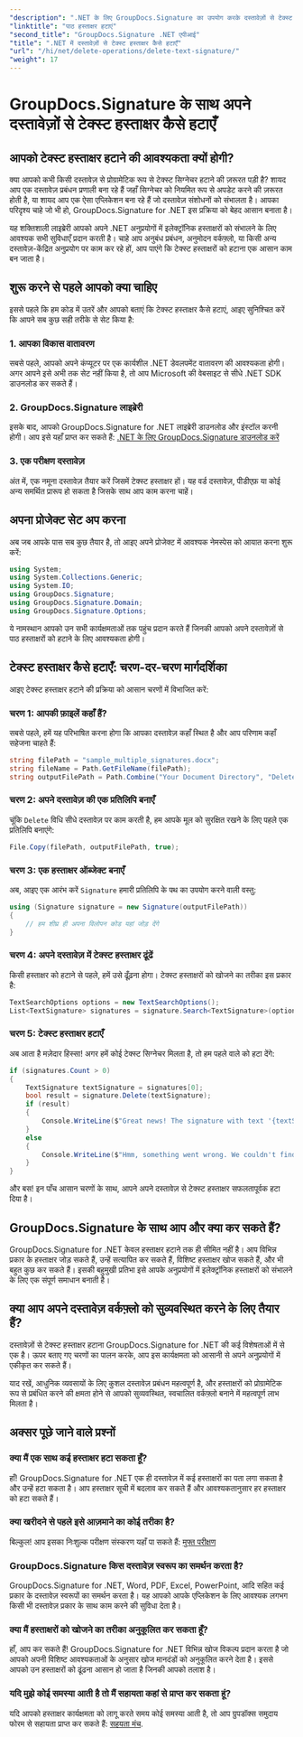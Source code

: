 ```yaml
---
"description": ".NET के लिए GroupDocs.Signature का उपयोग करके दस्तावेज़ों से टेक्स्ट हस्ताक्षरों को आसानी से हटाना सीखें। आपके दस्तावेज़ वर्कफ़्लो को सुव्यवस्थित करने के लिए बिल्कुल सही।"
"linktitle": "पाठ हस्ताक्षर हटाएं"
"second_title": "GroupDocs.Signature .NET एपीआई"
"title": ".NET में दस्तावेज़ों से टेक्स्ट हस्ताक्षर कैसे हटाएँ"
"url": "/hi/net/delete-operations/delete-text-signature/"
"weight": 17
---
```


# GroupDocs.Signature के साथ अपने दस्तावेज़ों से टेक्स्ट हस्ताक्षर कैसे हटाएँ

## आपको टेक्स्ट हस्ताक्षर हटाने की आवश्यकता क्यों होगी?

क्या आपको कभी किसी दस्तावेज़ से प्रोग्रामेटिक रूप से टेक्स्ट सिग्नेचर हटाने की ज़रूरत पड़ी है? शायद आप एक दस्तावेज़ प्रबंधन प्रणाली बना रहे हैं जहाँ सिग्नेचर को नियमित रूप से अपडेट करने की ज़रूरत होती है, या शायद आप एक ऐसा एप्लिकेशन बना रहे हैं जो दस्तावेज़ संशोधनों को संभालता है। आपका परिदृश्य चाहे जो भी हो, GroupDocs.Signature for .NET इस प्रक्रिया को बेहद आसान बनाता है।

यह शक्तिशाली लाइब्रेरी आपको अपने .NET अनुप्रयोगों में इलेक्ट्रॉनिक हस्ताक्षरों को संभालने के लिए आवश्यक सभी सुविधाएँ प्रदान करती है। चाहे आप अनुबंध प्रबंधन, अनुमोदन वर्कफ़्लो, या किसी अन्य दस्तावेज़-केंद्रित अनुप्रयोग पर काम कर रहे हों, आप पाएंगे कि टेक्स्ट हस्ताक्षरों को हटाना एक आसान काम बन जाता है।

## शुरू करने से पहले आपको क्या चाहिए

इससे पहले कि हम कोड में उतरें और आपको बताएं कि टेक्स्ट हस्ताक्षर कैसे हटाएं, आइए सुनिश्चित करें कि आपने सब कुछ सही तरीके से सेट किया है:

### 1. आपका विकास वातावरण

सबसे पहले, आपको अपने कंप्यूटर पर एक कार्यशील .NET डेवलपमेंट वातावरण की आवश्यकता होगी। अगर आपने इसे अभी तक सेट नहीं किया है, तो आप Microsoft की वेबसाइट से सीधे .NET SDK डाउनलोड कर सकते हैं।

### 2. GroupDocs.Signature लाइब्रेरी

इसके बाद, आपको GroupDocs.Signature for .NET लाइब्रेरी डाउनलोड और इंस्टॉल करनी होगी। आप इसे यहाँ प्राप्त कर सकते हैं: [.NET के लिए GroupDocs.Signature डाउनलोड करें](https://releases.groupdocs.com/signature/net/)

### 3. एक परीक्षण दस्तावेज़

अंत में, एक नमूना दस्तावेज़ तैयार करें जिसमें टेक्स्ट हस्ताक्षर हों। यह वर्ड दस्तावेज़, पीडीएफ़ या कोई अन्य समर्थित प्रारूप हो सकता है जिसके साथ आप काम करना चाहें।

## अपना प्रोजेक्ट सेट अप करना

अब जब आपके पास सब कुछ तैयार है, तो आइए अपने प्रोजेक्ट में आवश्यक नेमस्पेस को आयात करना शुरू करें:

```csharp
using System;
using System.Collections.Generic;
using System.IO;
using GroupDocs.Signature;
using GroupDocs.Signature.Domain;
using GroupDocs.Signature.Options;
```

ये नामस्थान आपको उन सभी कार्यक्षमताओं तक पहुंच प्रदान करते हैं जिनकी आपको अपने दस्तावेज़ों से पाठ हस्ताक्षरों को हटाने के लिए आवश्यकता होगी।

## टेक्स्ट हस्ताक्षर कैसे हटाएँ: चरण-दर-चरण मार्गदर्शिका

आइए टेक्स्ट हस्ताक्षर हटाने की प्रक्रिया को आसान चरणों में विभाजित करें:

### चरण 1: आपकी फ़ाइलें कहाँ हैं?

सबसे पहले, हमें यह परिभाषित करना होगा कि आपका दस्तावेज़ कहाँ स्थित है और आप परिणाम कहाँ सहेजना चाहते हैं:

```csharp
string filePath = "sample_multiple_signatures.docx";
string fileName = Path.GetFileName(filePath);
string outputFilePath = Path.Combine("Your Document Directory", "DeleteText", fileName);
```

### चरण 2: अपने दस्तावेज़ की एक प्रतिलिपि बनाएँ

चूंकि `Delete` विधि सीधे दस्तावेज़ पर काम करती है, हम आपके मूल को सुरक्षित रखने के लिए पहले एक प्रतिलिपि बनाएंगे:

```csharp
File.Copy(filePath, outputFilePath, true);
```

### चरण 3: एक हस्ताक्षर ऑब्जेक्ट बनाएँ

अब, आइए एक आरंभ करें `Signature` हमारी प्रतिलिपि के पथ का उपयोग करने वाली वस्तु:

```csharp
using (Signature signature = new Signature(outputFilePath))
{
    // हम शीघ्र ही अपना विलोपन कोड यहां जोड़ देंगे
}
```

### चरण 4: अपने दस्तावेज़ में टेक्स्ट हस्ताक्षर ढूंढें

किसी हस्ताक्षर को हटाने से पहले, हमें उसे ढूँढ़ना होगा। टेक्स्ट हस्ताक्षरों को खोजने का तरीका इस प्रकार है:

```csharp
TextSearchOptions options = new TextSearchOptions();
List<TextSignature> signatures = signature.Search<TextSignature>(options);
```

### चरण 5: टेक्स्ट हस्ताक्षर हटाएँ

अब आता है मज़ेदार हिस्सा! अगर हमें कोई टेक्स्ट सिग्नेचर मिलता है, तो हम पहले वाले को हटा देंगे:

```csharp
if (signatures.Count > 0)
{
    TextSignature textSignature = signatures[0];
    bool result = signature.Delete(textSignature);
    if (result)
    {
        Console.WriteLine($"Great news! The signature with text '{textSignature.Text}' was successfully deleted from '{fileName}'.");
    }
    else
    {
        Console.WriteLine($"Hmm, something went wrong. We couldn't find a signature with text '{textSignature.Text}' to delete.");
    }
}
```

और बस! इन पाँच आसान चरणों के साथ, आपने अपने दस्तावेज़ से टेक्स्ट हस्ताक्षर सफलतापूर्वक हटा दिया है।

## GroupDocs.Signature के साथ आप और क्या कर सकते हैं?

GroupDocs.Signature for .NET केवल हस्ताक्षर हटाने तक ही सीमित नहीं है। आप विभिन्न प्रकार के हस्ताक्षर जोड़ सकते हैं, उन्हें सत्यापित कर सकते हैं, विशिष्ट हस्ताक्षर खोज सकते हैं, और भी बहुत कुछ कर सकते हैं। इसकी बहुमुखी प्रतिभा इसे आपके अनुप्रयोगों में इलेक्ट्रॉनिक हस्ताक्षरों को संभालने के लिए एक संपूर्ण समाधान बनाती है।

## क्या आप अपने दस्तावेज़ वर्कफ़्लो को सुव्यवस्थित करने के लिए तैयार हैं?

दस्तावेज़ों से टेक्स्ट हस्ताक्षर हटाना GroupDocs.Signature for .NET की कई विशेषताओं में से एक है। ऊपर बताए गए चरणों का पालन करके, आप इस कार्यक्षमता को आसानी से अपने अनुप्रयोगों में एकीकृत कर सकते हैं।

याद रखें, आधुनिक व्यवसायों के लिए कुशल दस्तावेज़ प्रबंधन महत्वपूर्ण है, और हस्ताक्षरों को प्रोग्रामेटिक रूप से प्रबंधित करने की क्षमता होने से आपको सुव्यवस्थित, स्वचालित वर्कफ़्लो बनाने में महत्वपूर्ण लाभ मिलता है।

## अक्सर पूछे जाने वाले प्रश्नों

### क्या मैं एक साथ कई हस्ताक्षर हटा सकता हूँ?

हाँ! GroupDocs.Signature for .NET एक ही दस्तावेज़ में कई हस्ताक्षरों का पता लगा सकता है और उन्हें हटा सकता है। आप हस्ताक्षर सूची में बदलाव कर सकते हैं और आवश्यकतानुसार हर हस्ताक्षर को हटा सकते हैं।

### क्या खरीदने से पहले इसे आज़माने का कोई तरीका है?

बिल्कुल! आप इसका निःशुल्क परीक्षण संस्करण यहाँ पा सकते हैं: [मुफ्त परीक्षण](https://releases.groupdocs.com/)

### GroupDocs.Signature किस दस्तावेज़ स्वरूप का समर्थन करता है?

GroupDocs.Signature for .NET, Word, PDF, Excel, PowerPoint, आदि सहित कई प्रकार के दस्तावेज़ स्वरूपों का समर्थन करता है। यह आपको आपके एप्लिकेशन के लिए आवश्यक लगभग किसी भी दस्तावेज़ प्रकार के साथ काम करने की सुविधा देता है।

### क्या मैं हस्ताक्षरों को खोजने का तरीका अनुकूलित कर सकता हूँ?

हाँ, आप कर सकते हैं! GroupDocs.Signature for .NET विभिन्न खोज विकल्प प्रदान करता है जो आपको अपनी विशिष्ट आवश्यकताओं के अनुसार खोज मानदंडों को अनुकूलित करने देता है। इससे आपको उन हस्ताक्षरों को ढूंढना आसान हो जाता है जिनकी आपको तलाश है।

### यदि मुझे कोई समस्या आती है तो मैं सहायता कहां से प्राप्त कर सकता हूं?

यदि आपको हस्ताक्षर कार्यक्षमता को लागू करते समय कोई समस्या आती है, तो आप ग्रुपडॉक्स समुदाय फोरम से सहायता प्राप्त कर सकते हैं: [सहयता मंच](https://forum.groupdocs.com/c/signature/13).